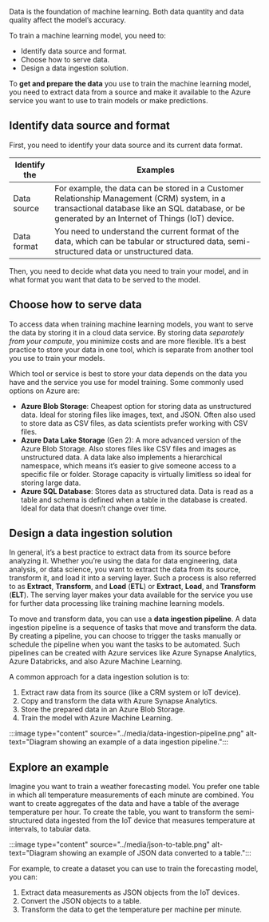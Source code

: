 Data is the foundation of machine learning. Both data quantity and data quality affect the model’s accuracy.

To train a machine learning model, you need to:

- Identify data source and format.
- Choose how to serve data.
- Design a data ingestion solution.

To **get and prepare the data** you use to train the machine learning model, you need to extract data from a source and make it available to the Azure service you want to use to train models or make predictions.

## Identify data source and format

First, you need to identify your data source and its current data format.

| Identify the | Examples|
|---|---|
| Data source | For example, the data can be stored in a Customer Relationship Management (CRM) system, in a transactional database like an SQL database, or be generated by an Internet of Things (IoT) device. |
| Data format | You need to understand the current format of the data, which can be tabular or structured data, semi-structured data or unstructured data. |

Then, you need to decide what data you need to train your model, and in what format you want that data to be served to the model.

## Choose how to serve data

To access data when training machine learning models, you want to serve the data by storing it in a cloud data service. By storing data *separately from your compute*, you minimize costs and are more flexible. It’s a best practice to store your data in one tool, which is separate from another tool you use to train your models.

Which tool or service is best to store your data depends on the data you have and the service you use for model training. Some commonly used options on Azure are:

- **Azure Blob Storage**: Cheapest option for storing data as unstructured data. Ideal for storing files like images, text, and JSON. Often also used to store data as CSV files, as data scientists prefer working with CSV files.
- **Azure Data Lake Storage** (Gen 2): A more advanced version of the Azure Blob Storage. Also stores files like CSV files and images as unstructured data. A data lake also implements a hierarchical namespace, which means it’s easier to give someone access to a specific file or folder. Storage capacity is virtually limitless so ideal for storing large data.
- **Azure SQL Database**: Stores data as structured data. Data is read as a table and schema is defined when a table in the database is created. Ideal for data that doesn’t change over time.

## Design a data ingestion solution

In general, it’s a best practice to extract data from its source before analyzing it. Whether you’re using the data for data engineering, data analysis, or data science, you want to extract the data from its source, transform it, and load it into a serving layer. Such a process is also referred to as **Extract**, **Transform**, and **Load** (**ETL**) or **Extract**, **Load**, and **Transform** (**ELT**). The serving layer makes your data available for the service you use for further data processing like training machine learning models.

To move and transform data, you can use a **data ingestion pipeline**. A data ingestion pipeline is a sequence of tasks that move and transform the data. By creating a pipeline, you can choose to trigger the tasks manually or schedule the pipeline when you want the tasks to be automated. Such pipelines can be created with Azure services like Azure Synapse Analytics, Azure Databricks, and also Azure Machine Learning.

A common approach for a data ingestion solution is to:

1. Extract raw data from its source (like a CRM system or IoT device).
1. Copy and transform the data with Azure Synapse Analytics.
1. Store the prepared data in an Azure Blob Storage.
1. Train the model with Azure Machine Learning.

:::image type="content" source="../media/data-ingestion-pipeline.png" alt-text="Diagram showing an example of a data ingestion pipeline.":::

## Explore an example

Imagine you want to train a weather forecasting model. You prefer one table in which all temperature measurements of each minute are combined. You want to create aggregates of the data and have a table of the average temperature per hour. To create the table, you want to transform the semi-structured data ingested from the IoT device that measures temperature at intervals, to tabular data.

:::image type="content" source="../media/json-to-table.png" alt-text="Diagram showing an example of JSON data converted to a table.":::

For example, to create a dataset you can use to train the forecasting model, you can:

1. Extract data measurements as JSON objects from the IoT devices.
1. Convert the JSON objects to a table.
1. Transform the data to get the temperature per machine per minute.
